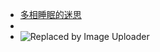 - [多相睡眠的迷思](https://supermemo.guru/wiki/Polyphasic_sleep_myths)
-
- ![Replaced by Image Uploader](https://vip2.loli.io/2022/08/08/NcfsOe4i6ZDz8kW.png)